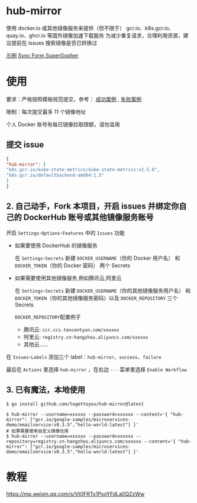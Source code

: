 # hub-mirror

使用 docker.io 或其他镜像服务来提供（但不限于） gcr.io、k8s.gcr.io、quay.io、ghcr.io 等国外镜像加速下载服务
为减少重复请求，合理利用资源，建议提前在 issues 搜索镜像是否已转换过

[示例](https://github.com/togettoyou/hub-mirror/issues?q=gcr.io%2Fgoogle-samples%2Fmicroservices-demo%2Femailservice%3Av0.3.5)
[Sync Form SuperGopher](https://github.com/togettoyou/hub-mirror)

# 使用

要求：严格按照模板规范提交，参考： [成功案例](https://github.com/togettoyou/hub-mirror/issues/1) , [失败案例](https://github.com/togettoyou/hub-mirror/issues/2)

限制：每次提交最多 11 个镜像地址

个人 Docker 账号有每日镜像拉取限额，请勿滥用

## 提交 issue
```json
{
"hub-mirror": [
"k8s.gcr.io/kube-state-metrics/kube-state-metrics:v2.5.0",
"k8s.gcr.io/defaultbackend-amd64:1.5"
]
}
```

## 2. 自己动手，Fork 本项目，开启 issues 并绑定你自己的 DockerHub 账号或其他镜像服务账号

开启 `Settings`-`Options`-`Features` 中的 `Issues` 功能

- 如果要使用 DockerHub 的镜像服务

    在 `Settings`-`Secrets` 新建 `DOCKER_USERNAME`（你的 Docker 用户名） 和 `DOCKER_TOKEN`（你的 Docker 密码） 两个 Secrets
    
- 如果需要使用其他镜像服务,例如腾讯云,阿里云

    在 `Settings`-`Secrets` 新建 `DOCKER_USERNAME`（你的其他镜像服务用户名） 和 `DOCKER_TOKEN`（你的其他镜像服务密码）以及 `DOCKER_REPOSITORY` 三个 Secrets

    `DOCKER_REPOSITORY`配置例子 
    
    - 腾讯云: `ccr.ccs.tencentyun.com/xxxxxx`
    - 阿里云: `registry.cn-hangzhou.aliyuncs.com/xxxxxx`
    - 其他云……

在 `Issues`-`Labels` 添加三个 label：`hub-mirror`、`success`、`failure`

最后在 `Actions` 里选择 `hub-mirror` ，在右边 `···` 菜单里选择 `Enable Workflow`

## 3. 已有魔法，本地使用

```shell
$ go install github.com/togettoyou/hub-mirror@latest
```

```shell
$ hub-mirror --username=xxxxxx --password=xxxxxx --content='{ "hub-mirror": ["gcr.io/google-samples/microservices-demo/emailservice:v0.3.5","hello-world:latest"] }'
# 如果需要使用自定义镜像仓库
$ hub-mirror --username=xxxxxx --password=xxxxxx --repository=registry.cn-hangzhou.aliyuncs.com/xxxxxx --content='{ "hub-mirror": ["gcr.io/google-samples/microservices-demo/emailservice:v0.3.5","hello-world:latest"] }'
```

# 教程

https://mp.weixin.qq.com/s/Vt0FRTx1PsoYFdLa0QZzWw
